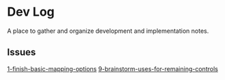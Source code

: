 # Dev Log

A place to gather and organize development and implementation notes.

## Issues

[1-finish-basic-mapping-options](./1-finish-basic-mapping-options/1-finish-basic-mapping-options-devlog.md)
[9-brainstorm-uses-for-remaining-controls](./9-brainstorm-uses-for-remaining-controls/9-brainstorm-uses-for-remaining-controls-devlog.md)

